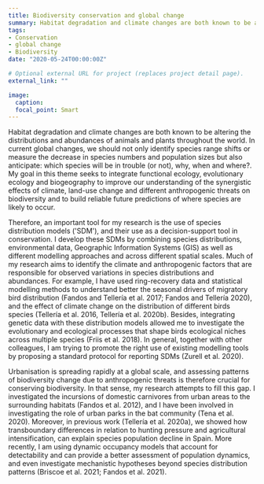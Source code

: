 ```yaml
---
title: Biodiversity conservation and global change
summary: Habitat degradation and climate changes are both known to be altering the distributions and abundances of animals and plants throughout the world. In current global changes, we should not only identify species range shifts or measure the decrease in species numbers and population sizes but also anticipate which species will be in trouble (or not), why, when and where?.
tags:
- Conservation
- global change
- Biodiversity
date: "2020-05-24T00:00:00Z"

# Optional external URL for project (replaces project detail page).
external_link: ""

image:
  caption: 
  focal_point: Smart
---
```

Habitat degradation and climate changes are both known to be altering the distributions and abundances of animals and plants throughout the world. In current global changes, we should not only identify species range shifts or measure the decrease in species numbers and population sizes but also anticipate: which species will be in trouble (or not), why, when and where?. My goal in this theme seeks to integrate functional ecology, evolutionary ecology and biogeography to improve our understanding of the synergistic effects of climate, land-use change and different anthropogenic threats on biodiversity and to build reliable future predictions of where species are likely to occur.

Therefore, an important tool for my research is the use of species distribution models ('SDM'), and their use as a decision-support tool in conservation. I develop these SDMs by combining species distributions, environmental data, Geographic Information Systems (GIS) as well as different modelling approaches and across different spatial scales. Much of my research aims to identify the climate and anthropogenic factors that are responsible for observed variations in species distributions and abundances. For example, I have used ring-recovery data and statistical modelling methods to understand better the seasonal drivers of migratory bird distribution (Fandos and Tellería et al. 2017; Fandos and Tellería 2020), and the effect of climate change on the distribution of different birds species (Tellería et al. 2016, Tellería et al. 2020b). Besides, integrating genetic data with these distribution models allowed me to investigate the evolutionary and ecological processes that shape birds ecological niches across multiple species (Friis et al. 2018). In general, together with other colleagues, I am trying to promote the right use of existing modelling tools by proposing a standard protocol for reporting SDMs (Zurell et al. 2020).

Urbanisation is spreading rapidly at a global scale, and assessing patterns of biodiversity change due to anthropogenic threats is therefore crucial for conserving biodiversity. In that sense, my research attempts to fill this gap. I investigated the incursions of domestic carnivores from urban areas to the surrounding habitats (Fandos et al. 2012), and I have been involved in investigating the role of urban parks in the bat community (Tena et al. 2020). Moreover, in previous work (Tellería et al. 2020a), we showed how transboundary differences in relation to hunting pressure and agricultural intensification, can explain species population decline in Spain.
More recently, I am using dynamic occupancy models that account for detectability and can provide a better assessment of population dynamics, and even investigate mechanistic hypotheses beyond species distribution patterns (Briscoe et al. 2021; Fandos et al. 2021).